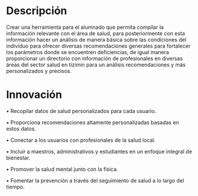 # Descripción

Crear una herramienta para el alumnado que permita compilar la información relevante con el área de salud, para posteriormente con esta información hacer un análisis de manera básica sobre las condiciones del individuo para ofrecer diversas recomendaciones generales para fortalecer los parámetros donde se encuentren deficiencias, de igual manera proporcionar un directorio con información de profesionales en diversas áreas del sector salud en tizimin para un análisis recomendaciones y más personalizados y precisos.

# Innovación

•	Recopilar datos de salud personalizados para cada usuario.

•	Proporciona recomendaciones altamente personalizadas basadas en estos datos.

•	Conectar a los usuarios con profesionales de la salud local.

•	Incluir a maestros, administrativos y estudiantes en un enfoque integral de bienestar.

•	Promover la salud mental junto con la física.

•	Fomentar la prevención a través del seguimiento de salud a lo largo del tiempo.


